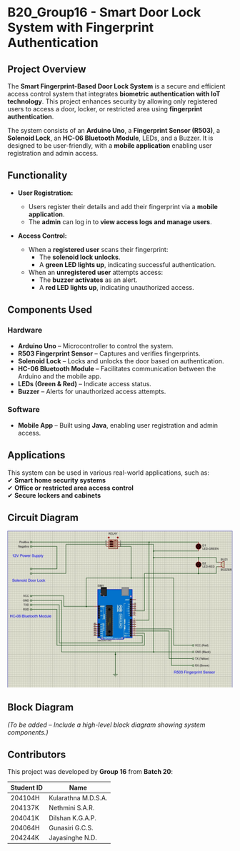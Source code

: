 # B20_Group16 - Smart Door Lock System with Fingerprint Authentication

## Project Overview  
The **Smart Fingerprint-Based Door Lock System** is a secure and efficient access control system that integrates **biometric authentication with IoT technology**. This project enhances security by allowing only registered users to access a door, locker, or restricted area using **fingerprint authentication**.  

The system consists of an **Arduino Uno**, a **Fingerprint Sensor (R503)**, a **Solenoid Lock**, an **HC-06 Bluetooth Module**, LEDs, and a Buzzer. It is designed to be user-friendly, with a **mobile application** enabling user registration and admin access.  

## Functionality  
- **User Registration:**  
  - Users register their details and add their fingerprint via a **mobile application**.  
  - The **admin** can log in to **view access logs and manage users**.  

- **Access Control:**  
  - When a **registered user** scans their fingerprint:  
    - The **solenoid lock unlocks**.  
    - A **green LED lights up**, indicating successful authentication.  
  - When an **unregistered user** attempts access:  
    - The **buzzer activates** as an alert.  
    - A **red LED lights up**, indicating unauthorized access.  

## Components Used  
### Hardware  
- **Arduino Uno** – Microcontroller to control the system.  
- **R503 Fingerprint Sensor** – Captures and verifies fingerprints.  
- **Solenoid Lock** – Locks and unlocks the door based on authentication.  
- **HC-06 Bluetooth Module** – Facilitates communication between the Arduino and the mobile app.  
- **LEDs (Green & Red)** – Indicate access status.  
- **Buzzer** – Alerts for unauthorized access attempts.  

### Software  
- **Mobile App** – Built using **Java**, enabling user registration and admin access.  

## Applications  
This system can be used in various real-world applications, such as:  
✔ **Smart home security systems**  
✔ **Office or restricted area access control**  
✔ **Secure lockers and cabinets**  

## Circuit Diagram  
![Circuit Diagram](Circuit_Diagram.jpg)

## Block Diagram  
*(To be added – Include a high-level block diagram showing system components.)*  

## Contributors  
This project was developed by **Group 16** from **Batch 20**:  

| Student ID | Name |  
|------------|-------------------------|  
| 204104H | Kularathna M.D.S.A. |  
| 204137K | Nethmini S.A.R. |  
| 204041K | Dilshan K.G.A.P. |  
| 204064H | Gunasiri G.C.S. |  
| 204244K | Jayasinghe N.D. |  
